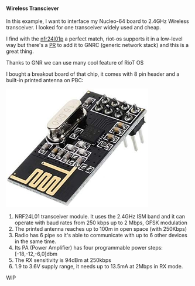 #### Wireless Transciever

In this example, I want to interface my Nucleo-64 board to 2.4GHz Wireless
transceiver. I looked for one transceiver widely used and cheap.

I find with the [nfr24l01p](./media/nRF24L01.pdf) a perfect match, riot-os supports it in a low-level
way but there's a [PR](https://github.com/RIOT-OS/RIOT/pull/12681) to add it to GNRC (generic network stack) and this is a
great thing.

Thanks to GNR we can use many cool feature of RioT OS

I bought a breakout board of that chip, it comes with 8 pin header and a
built-in printed antenna on PBC:

![NRF24L01](./media/art_010_NRF24L01_pin.jpg)

1. NRF24L01 transceiver module. It uses the 2.4GHz ISM band and it can
   operate with baud rates from 250 kbps up to 2 Mbps, GFSK modulation
2. The printed antenna reaches up to 100m in open space (with 250Kbps)
3. Radio has 6 pipe so it's able to communicate with up to 6 other devices
   in the same time.
4. Its PA (Power Amplifier) has four programmable power steps: [-18,-12,-6,0]dbm
5. The RX sensitivity is 94dBm at 250kbps
6. 1.9 to 3.6V supply range, it needs up to 13.5mA at 2Mbps in RX mode.

WIP
